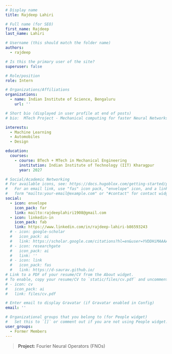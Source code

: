 ```yaml
---
# Display name
title: Rajdeep Lahiri

# Full name (for SEO)
first_name: Rajdeep 
last_name: Lahiri

# Username (this should match the folder name)
authors:
  - rajdeep

# Is this the primary user of the site?
superuser: false

# Role/position
role: Intern

# Organizations/Affiliations
organizations:
  - name: Indian Institute of Science, Bengaluru
    url: ''

# Short bio (displayed in user profile at end of posts)
# bio:  MTech Project - Mechanical computing for faster Neural Networks

interests:
  - Machine Learning
  - Automobiles
  - Design

education:
  courses:
    - course: BTech + MTech in Mechanical Engineering
      institution: Indian Institute of Technology (IIT) Kharagpur
      year: 2027

# Social/Academic Networking
# For available icons, see: https://docs.hugoblox.com/getting-started/page-builder/#icons
#   For an email link, use "fas" icon pack, "envelope" icon, and a link in the
#   form "mailto:your-email@example.com" or "#contact" for contact widget.
social:
  - icon: envelope
    icon_pack: far
    link: mailto:rajdeeplahiri1908@gmail.com
  - icon: linkedin-in
    icon_pack: fab
    link: https://www.linkedin.com/in/rajdeep-lahiri-b86593243
  # - icon: google-scholar
  #   icon_pack: ai
  #   link: https://scholar.google.com/citations?hl=en&user=YVDDHiMAAAAJ
  # - icon: researchgate
  #   icon_pack: ai
  #   link: ''
  # - icon: link
  #   icon_pack: fas
  #   link: https://d-saurav.github.io/
# Link to a PDF of your resume/CV from the About widget.
# To enable, copy your resume/CV to `static/files/cv.pdf` and uncomment the lines below.
# - icon: cv
#   icon_pack: ai
#   link: files/cv.pdf

# Enter email to display Gravatar (if Gravatar enabled in Config)
email: ''

# Organizational groups that you belong to (for People widget)
#   Set this to `[]` or comment out if you are not using People widget.
user_groups:
  - Former Members
---
```


> **Project:** Fourier Neural Operators (FNOs)

